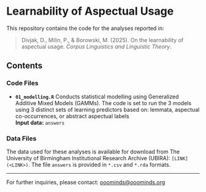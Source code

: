 
# Learnability of Aspectual Usage

This repository contains the code for the analyses reported in:

> Divjak, D., Milin, P., & Borowski, M. (2025). On the learnability of aspectual usage. *Corpus Linguistics and Linguistic Theory*.

## Contents

### Code Files

- **`01_modelling.R`**
  Conducts statistical modelling using Generalized Additive Mixed Models (GAMMs). The code is set to run the 3 models using 3 distinct sets of learning predictors based on: lemmata, aspectual co-occurrences, or abstract aspectual labels<br>
  **Input data:** `answers`

### Data Files

The data used for these analyses is available for download from The University of Birmingham Institutional Research Archive (UBIRA): `[LINK](<LINK>)`. The file `answers` is provided in `*.csv` and `*.rda` formats.

---

For further inquiries, please contact: [ooominds@ooominds.org](mailto:ooominds@ooominds.org)

